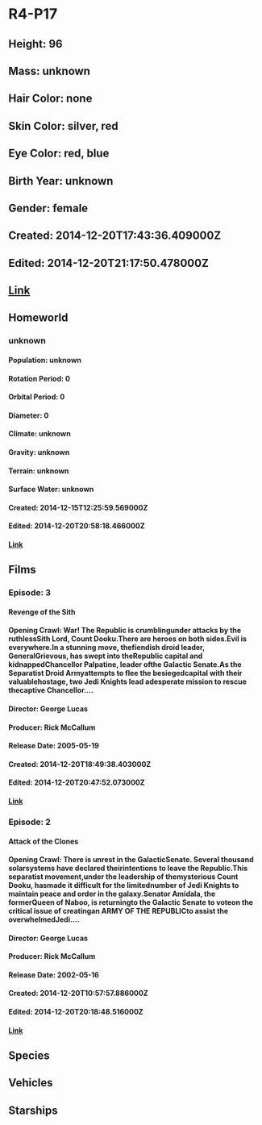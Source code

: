 # R4-P17
## Height: 96
## Mass: unknown
## Hair Color: none
## Skin Color: silver, red
## Eye Color: red, blue
## Birth Year: unknown
## Gender: female
## Created: 2014-12-20T17:43:36.409000Z
## Edited: 2014-12-20T21:17:50.478000Z
## [Link](https://swapi.dev/api/people/75/)
## Homeworld
### unknown
#### Population: unknown
#### Rotation Period: 0
#### Orbital Period: 0
#### Diameter: 0
#### Climate: unknown
#### Gravity: unknown
#### Terrain: unknown
#### Surface Water: unknown
#### Created: 2014-12-15T12:25:59.569000Z
#### Edited: 2014-12-20T20:58:18.466000Z
#### [Link](https://swapi.dev/api/planets/28/)
## Films
### Episode: 3
#### Revenge of the Sith
#### Opening Crawl: War! The Republic is crumblingunder attacks by the ruthlessSith Lord, Count Dooku.There are heroes on both sides.Evil is everywhere.In a stunning move, thefiendish droid leader, GeneralGrievous, has swept into theRepublic capital and kidnappedChancellor Palpatine, leader ofthe Galactic Senate.As the Separatist Droid Armyattempts to flee the besiegedcapital with their valuablehostage, two Jedi Knights lead adesperate mission to rescue thecaptive Chancellor....
#### Director: George Lucas
#### Producer: Rick McCallum
#### Release Date: 2005-05-19
#### Created: 2014-12-20T18:49:38.403000Z
#### Edited: 2014-12-20T20:47:52.073000Z
#### [Link](https://swapi.dev/api/films/6/)
### Episode: 2
#### Attack of the Clones
#### Opening Crawl: There is unrest in the GalacticSenate. Several thousand solarsystems have declared theirintentions to leave the Republic.This separatist movement,under the leadership of themysterious Count Dooku, hasmade it difficult for the limitednumber of Jedi Knights to maintain peace and order in the galaxy.Senator Amidala, the formerQueen of Naboo, is returningto the Galactic Senate to voteon the critical issue of creatingan ARMY OF THE REPUBLICto assist the overwhelmedJedi....
#### Director: George Lucas
#### Producer: Rick McCallum
#### Release Date: 2002-05-16
#### Created: 2014-12-20T10:57:57.886000Z
#### Edited: 2014-12-20T20:18:48.516000Z
#### [Link](https://swapi.dev/api/films/5/)
## Species
## Vehicles
## Starships